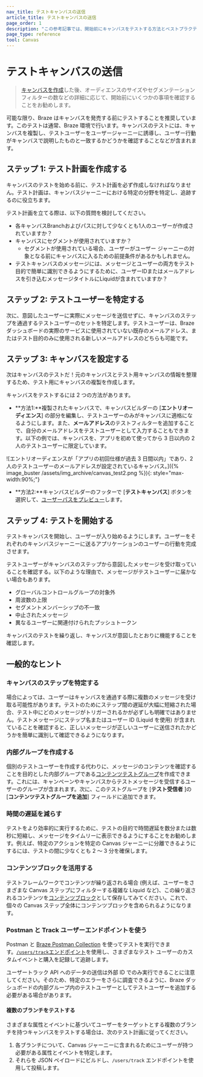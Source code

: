 ```yaml
---
nav_title: テストキャンバスの送信
article_title: テストキャンバスの送信
page_order: 1
description: "この参考記事では、開始前にキャンバスをテストする方法とベストプラクティスを説明します。"
page_type: reference
tool: Canvas
---
```


# テストキャンバスの送信

> [キャンバスを作成]({{site.baseurl}}/user_guide/engagement_tools/canvas/create_a_canvas/create_a_canvas/)した後、オーディエンスのサイズやセグメンテーションフィルターの数などの詳細に応じて、開始前にいくつかの事項を確認することをお勧めします。

可能な限り、Braze はキャンバスを発売する前にテストすることを推奨しています。このテストは通常、Braze 環境で行います。キャンバスのテストには、キャンバスを複製し、テストユーザーをユーザージャーニーに誘導し、ユーザー行動がキャンバスで説明したものと一致するかどうかを確認することなどが含まれます。

## ステップ 1: テスト計画を作成する

キャンバスのテストを始める前に、テスト計画を必ず作成しなければなりません。テスト計画は、キャンバスジャーニーにおける特定の分野を特定し、追跡するのに役立ちます。

テスト計画を立てる際は、以下の質問を検討してください。
- 各キャンバスBranchおよびパスに対して少なくとも1人のユーザーが作成されていますか？
- キャンバスにセグメントが使用されていますか？ 
	- セグメントが使用されている場合、ユーザーがユーザー ジャーニーの対象となる前にキャンバスに入るための前提条件があるかもしれません。
- テストキャンバスのメッセージには、メッセージとユーザーの両方をテスト目的で簡単に識別できるようにするために、ユーザーIDまたはメールアドレスを引き込むメッセージタイトルにLiquidが含まれていますか？

## ステップ 2: テストユーザーを特定する

次に、意図したユーザーに実際にメッセージを送信せずに、キャンバスのステップを通過するテストユーザーのセットを特定します。テストユーザーは、Braze ダッシュボードの実際のサービスに使用されていない既存のメールアドレス、またはテスト目的のみに使用される新しいメールアドレスのどちらも可能です。 

## ステップ 3: キャンバスを設定する

次はキャンバスのテストだ！元のキャンバスとテスト用キャンバスの情報を整理するため、テスト用にキャンバスの複製を作成します。

キャンバスをテストするには 2 つの方法があります。 

- **方法1:**複製されたキャンバスで、キャンバスビルダーの [**エントリオーディエンス**] の部分を編集し、テストユーザーのみがキャンバスに適格になるようにします。また、**メールアドレス**のテストフィルターを追加することで、自分のメールアドレスをテストユーザーとして入力することもできます。以下の例では、キャンバスを、アプリを初めて使ってから 3 日以内の 2 人のテストユーザーに限定しています。

![エントリオーディエンスが「アプリの初回仕様が過去 3 日間以内」であり、2 人のテストユーザーのメールアドレスが設定されているキャンバス。]({% image_buster /assets/img_archive/canvas_test2.png %}){: style="max-width:90%;"}

- **方法2:**キャンバスビルダーのフッターで [**テストキャンバス**] ボタンを選択して、[ユーザーパスをプレビュー]({{site.baseurl}}/preview_user_paths/)します。

## ステップ 4: テストを開始する

テストキャンバスを開始し、ユーザーが入り始めるようにします。ユーザーをそれぞれのキャンバスジャーニーに送るアプリケーションのユーザーの行動を完成させます。

テストユーザーがキャンバスのステップから意図したメッセージを受け取っていることを確認する。以下のような理由で、メッセージがテストユーザーに届かない場合もあります。

- グローバルコントロールグループの対象外
- 周波数の上限
- セグメントメンバーシップの不一致
- 中止されたメッセージ
- 異なるユーザーに関連付けられたプッシュトークン

キャンバスのテストを繰り返し、キャンバスが意図したとおりに機能することを確認します。

## 一般的なヒント

### キャンバスのステップを特定する

場合によっては、ユーザーはキャンバスを通過する際に複数のメッセージを受け取る可能性があります。テストのためにステップ間の遅延が大幅に短縮された場合、テスト中にどのメッセージがトリガーされるかが必ずしも明確ではありません。テストメッセージにステップ名またはユーザー ID (Liquid を使用) が含まれていることを確認すると、正しいメッセージが正しいユーザーに送信されたかどうかを簡単に識別して確認できるようになります。

### 内部グループを作成する

個別のテストユーザーを作成する代わりに、メッセージのコンテンツを確認することを目的とした内部グループである[コンテンツテストグループ]({{site.baseurl}}/user_guide/administrative/app_settings/internal_groups_tab/)を作成できます。これには、キャンペーンやキャンバスからテストメッセージを受信するユーザーのグループが含まれます。次に、このテストグループを [**テスト受信者** ]の [**コンテンツテストグループを追加**] フィールドに追加できます。

### 時間の遅延を減らす

テストをより効率的に実行するために、テストの目的で時間遅延を数分または数秒に短縮し、メッセージをタイムリーに表示できるようにすることをお勧めします。例えば、特定のアクションを特定の Canvas ジャーニーに分離できるようにするには、テストの間に少なくとも 2 ～ 3 分を確保します。

### コンテンツブロックを活用する

テストフレームワークでコンテンツが繰り返される場合 (例えば、ユーザーをさまざまな Canvas ステップにフィルターする複雑な Liquid など)、この繰り返されるコンテンツを[コンテンツブロック]({{site.baseurl}}/user_guide/engagement_tools/templates_and_media/content_blocks#content-blocks)として保存してみてください。これで、個々の Canvas ステップ全体にコンテンツブロックを含められるようになります。

### Postman と Track ユーザーエンドポイントを使う

Postman と [Braze Postman Collection]({{site.baseurl}}/api/postman_collection/) を使ってテストを実行できます。[`/users/track`エンドポイント]({{site.baseurl}}/api/endpoints/user_data/post_user_track/)を使用し、さまざまなテスト ユーザーのカスタムイベントと購入を記録して追跡します。

ユーザートラック API へのデータの送信は外部 ID でのみ実行できることに注意してください。そのため、特定のエラーをさらに調査できるように、Braze ダッシュボードの内部グループ内のテストユーザーとしてテストユーザーを追加する必要がある場合があります。 

#### 複数のブランチをテストする

さまざまな属性とイベントに基づいてユーザーをターゲットとする複数のブランチを持つキャンバスをテストする場合は、次のテスト計画に従ってください。

1. 各ブランチについて、Canvas ジャーニーに含まれるためにユーザーが持つ必要がある属性とイベントを特定します。
2. それらを JSON ペイロードにビルドし、`/users/track` エンドポイントを使用して投稿します。

